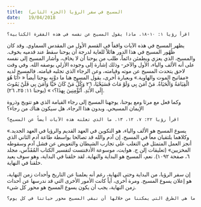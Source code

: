 ```yaml
---
title:  المسيح في سفر الرؤيا (الجزء الثاني)
date:   19/04/2018
---
```


`اقرأ رؤيا ١: ١٠-١٨. ماذا يقول المسيح عن نفسه في هذه الفقرة الكتابية؟`

يظهر المسيح في هذه الآيات واقفاً في القسم الأول من المقدس السماوي. وقد كان ظُهُور المسيح في هذا الدور هائلاً للغاية لدرجة أن يوحنا سقط عند قدميه بخوف. والمسيح، الذي يعزي ويطمئن دائماً، طلب من يوحنا أن لا يخاف، وأشار المسيح إلى نفسه على أنه الألف والياء، الأول والآخر- وذلك إشارة إلى وجوده الأزلي بوصفه الله. وفي وقت لاحق يتحدث المسيح عن موته وقيامته، وعن الرجاء الذي تجلبه قيامته. فالمسيح لديه «مفاتيح الموت والهاوية.» وبعبارة أخرى، يقول المسيح هنا ما دوَّنه يوحنا أيضاً « ‹أَنَا هُوَ الْقِيَامَةُ وَالْحَيَاةُ. مَنْ آمَنَ بِي وَلَوْ مَاتَ فَسَيَحْيَا، ٢٦ وَكُلُّ مَنْ كَانَ حَيًّا وَآمَنَ بِي فَلَنْ يَمُوتَ إِلَى الأَبَدِ. أَتُؤْمِنِينَ بِهذَا؟› » (يوحنا ١١: ٢٥، ٢٦).

وكما فعل مع مرثا ومع يوحنا، يوجهنا المسيح إلى رجاء القيامة الذي هو تتويج وذروة الإيمان المسيحي. وبدون هذا الرجاء، هل سيكون هناك من رجاء؟

`اقرأ رؤيا ٢٢: ٧، ١٢، ١٣. ما الذي تعلنه هذه الآيات أيضاً عن المسيح؟`

«يسوع المسيح هو الألف والياء، هو التكوين في العهد القديم والرؤيا في العهد الجديد. وكلاهما يلتقيان معاً في المسيح. إن آدم والله قد تصالحا بواسطة طاعة آدم الثاني الذي أنجز العمل المتمثل في التغلب على تجارب الشيطان والتعويض عن فشل آدم وسقوطه المخزيين» (تعليقات إلن ج. هوايت، موسوعة الأدفنتست لتفسير الكتاب المُقَدَّس، مجلد ٦، صفحة ١٠٩٢). نعم، المسيح هو البداية والنهاية. لقد خلقنا في البداية، وهو سوف يعيد خلقنا في النهاية.

إن سفر الرؤيا، من البداية وحتى النهاية، رغم أنه يعلمنا عن التاريخ وأحداث زمن النهاية، هو إعلان يسوع المسيح. ومرة أخرى، أياً كانت الأمور الأخرى التي قد ندرسها عن أحداث زمن النهاية، يجب أن يكون يسوع المسيح هو محور كل شيء.

`ما هي الطرق التي يمكننا من خلالها أن نبقي المسيح محور حياتنا في كل يوم؟`